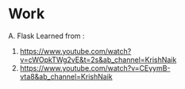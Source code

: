 # Work

A. Flask
Learned from :
  1. https://www.youtube.com/watch?v=cWOpkTWg2vE&t=2s&ab_channel=KrishNaik
  2. https://www.youtube.com/watch?v=CEyymB-vta8&ab_channel=KrishNaik
